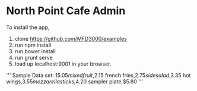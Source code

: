 
# North Point Cafe Admin
To install the app,
1.  clone https://github.com/MFD3000/examples
2. run npm install
3. run bower install
4. run grunt serve
5. load up localhost:9001  in your browser. 

'''
Sample Data set:
$15.05
mixed fruit,$2.15
french fries,$2.75
side salad,$3.35
hot wings,$3.55
mozzarella sticks,$4.20
sampler plate,$5.80
'''
